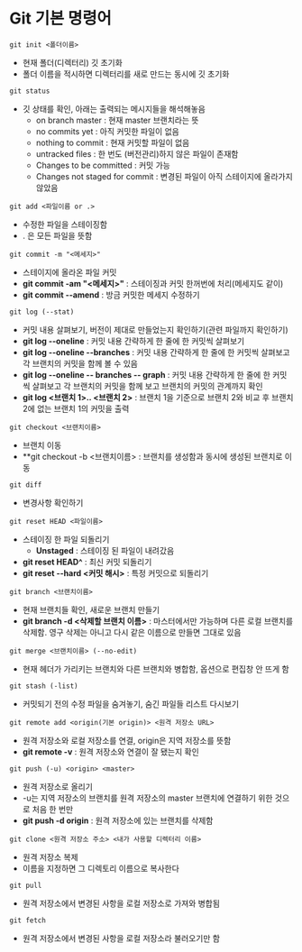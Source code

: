 # Git 기본 명령어

```
git init <폴더이름>
```
+ 현재 폴더(디렉터리) 깃 초기화
+ 폴더 이름을 적시하면 디렉터리를 새로 만드는 동시에 깃 초기화


```
git status
```
+ 깃 상태를 확인, 아래는 출력되는 메시지들을 해석해놓음
    + on branch master : 현재 master 브랜치라는 뜻
    + no commits yet : 아직 커밋한 파일이 없음
    + nothing to commit : 현재 커밋할 파일이 없음
    + untracked files : 한 번도 (버전관리)하지 않은 파일이 존재함
    + Changes to be committed : 커밋 가능
    + Changes not staged for commit : 변경된 파일이 아직 스테이지에 올라가지 않았음

```
git add <파일이름 or .>
```
+ 수정한 파일을 스테이징함
+ . 은 모든 파일을 뜻함

```
git commit -m "<메세지>"
```
+ 스테이지에 올라온 파일 커밋
+ **git commit -am "<메세지>"** : 스테이징과 커밋 한꺼번에 처리(메세지도 같이)
+ **git commit --amend** : 방금 커밋한 메세지 수정하기

```
git log (--stat)
```
+ 커밋 내용 살펴보기, 버전이 제대로 만들었는지 확인하기(관련 파일까지 확인하기)
+ **git log --oneline** : 커밋 내용 간략하게 한 줄에 한 커밋씩 살펴보기
+ **git log --oneline --branches** : 커밋 내용 간략하게 한 줄에 한 커밋씩 살펴보고 각 브랜치의 커밋을 함께 볼 수 있음
+ **git log --oneline -- branches -- graph** : 커밋 내용 간략하게 한 줄에 한 커밋씩 살펴보고 각 브랜치의 커밋을 함께 보고 브랜치의 커밋의 관계까지 확인
+ **git log <브랜치 1>.. <브랜치 2>** : 브랜치 1을 기준으로 브랜치 2와 비교 후 브랜치 2에 없는 브랜치 1의 커밋을 출력

```
git checkout <브랜치이름>
```
+ 브랜치 이동
+ **git checkout -b <브랜치이름> : 브랜치를 생성함과 동시에 생성된 브랜치로 이동

```
git diff
```
+ 변경사항 확인하기

```
git reset HEAD <파일이름>
```
+ 스테이징 한 파일 되돌리기
    + **Unstaged** : 스테이징 된 파일이 내려갔음
+ **git reset HEAD^** : 최신 커밋 되돌리기
+ **git reset --hard <커밋 해시>** : 특정 커밋으로 되돌리기

```
git branch <브랜치이름>
```
+ 현재 브랜치들 확인, 새로운 브랜치 만들기
+ **git branch -d <삭제할 브랜치 이름>** : 마스터에서만 가능하며 다른 로컬 브랜치를 삭제함. 영구 삭제는 아니고 다시 같은 이름으로 만들면 그대로 있음

```
git merge <브랜치이름> (--no-edit)
```

+ 현재 헤더가 가리키는 브랜치와 다른 브랜치와 병합함, 옵션으로 편집창 안 뜨게 함

```
git stash (-list)
```
+ 커밋되기 전의 수정 파일을 숨겨놓기, 숨긴 파일들 리스트 다시보기


```
git remote add <origin(기본 origin)> <원격 저장소 URL>
```
+ 원격 저장소와 로컬 저장소를 연결, origin은 지역 저장소를 뜻함
+ **git remote -v** : 원격 저장소와 연결이 잘 됐는지 확인

```
git push (-u) <origin> <master>
```
+ 원격 저장소로 올리기
+ -u는 지역 저장소의 브랜치를 원격 저장소의 master 브랜치에 연결하기 위한 것으로 처음 한 번만 
+ **git push -d origin** : 원격 저장소에 있는 브랜치를 삭제함

```
git clone <원격 저장소 주소> <내가 사용할 디렉터리 이름>
```
+ 원격 저장소 복제
+ 이름을 지정하면 그 디렉토리 이름으로 복사한다

```
git pull
```
+ 원격 저장소에서 변경된 사항을 로컬 저장소로 가져와 병합됨

```
git fetch
```
+ 원격 저장소에서 변경된 사항을 로컬 저장소라 불러오기만 함

